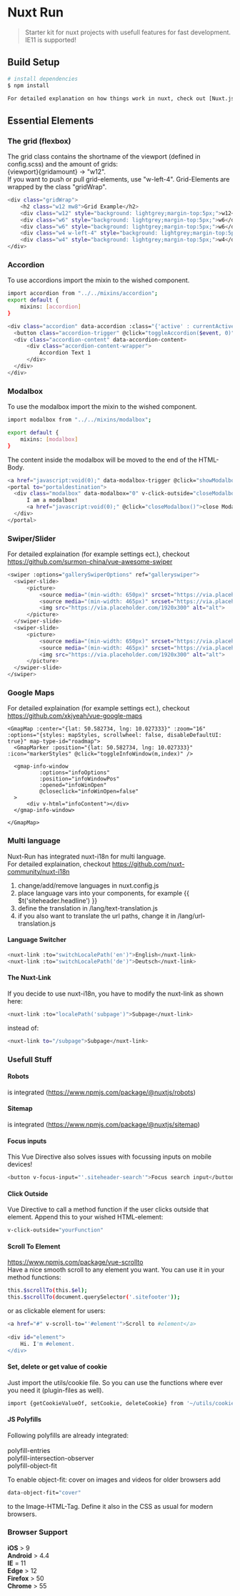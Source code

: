 # Nuxt Run

> Starter kit for nuxt projects with usefull features for fast development. IE11 is supported!

## Build Setup

``` bash
# install dependencies
$ npm install

For detailed explanation on how things work in nuxt, check out [Nuxt.js docs](https://nuxtjs.org).
```

## Essential Elements
### The grid (flexbox)

The grid class contains the shortname of the viewport (defined in config.scss) and the amount of grids:<br>
{viewport}{gridamount} -> "w12".<br>
If you want to push or pull grid-elements, use "w-left-4".
Grid-Elements are wrapped by the class "gridWrap".
``` bash
<div class="gridWrap">
    <h2 class="w12 mw8">Grid Example</h2>
    <div class="w12" style="background: lightgrey;margin-top:5px;">w12</div>
    <div class="w6" style="background: lightgrey;margin-top:5px;">w6</div>
    <div class="w6" style="background: lightgrey;margin-top:5px;">w6</div>
    <div class="w4 w-left-4" style="background: lightgrey;margin-top:5px;">w4</div>
    <div class="w4" style="background: lightgrey;margin-top:5px;">w4</div>
</div>
```

### Accordion
To use accordions import the mixin to the wished component.

```bash
import accordion from "../../mixins/accordion";
export default {
    mixins: [accordion]
}
```
``` bash
<div class="accordion" data-accordion :class="{'active' : currentActiveAccordionId === 0}">
  <button class="accordion-trigger" @click="toggleAccordion($event, 0)">Accordion 1</button>
  <div class="accordion-content" data-accordion-content>
      <div class="accordion-content-wrapper">
          Accordion Text 1
      </div>
  </div>
</div>
```
### Modalbox
To use the modalbox import the mixin to the wished component.
``` bash
import modalbox from "../../mixins/modalbox";

export default {
    mixins: [modalbox]
}
```
The content inside the modalbox will be moved to the end of the HTML-Body.<br>
``` bash
<a href="javascript:void(0);" data-modalbox-trigger @click="showModalbox(0)">Modalbox Trigger</a>
<portal to="portaldestination">
  <div class="modalbox" data-modalbox="0" v-click-outside="closeModalbox">
      I am a modalbox!
      <a href="javascript:void(0);" @click="closeModalbox()">close Modalbox</a>
  </div>
</portal>
```
### Swiper/Slider
For detailed explaination (for example settings ect.), checkout https://github.com/surmon-china/vue-awesome-swiper
``` bash
<swiper :options="gallerySwiperOptions" ref="galleryswiper">
  <swiper-slide>
      <picture>
          <source media="(min-width: 650px)" srcset="https://via.placeholder.com/1920x300">
          <source media="(min-width: 465px)" srcset="https://via.placeholder.com/1920x300">
          <img src="https://via.placeholder.com/1920x300" alt="alt">
      </picture>
  </swiper-slide>
  <swiper-slide>
      <picture>
          <source media="(min-width: 650px)" srcset="https://via.placeholder.com/1920x300">
          <source media="(min-width: 465px)" srcset="https://via.placeholder.com/1920x300">
          <img src="https://via.placeholder.com/1920x300" alt="alt">
      </picture>
  </swiper-slide>
</swiper>
```
### Google Maps
For detailed explaination (for example settings ect.), checkout https://github.com/xkjyeah/vue-google-maps
```
<GmapMap :center="{lat: 50.582734, lng: 10.027333}" :zoom="16" :options="{styles: mapStyles, scrollwheel: false, disableDefaultUI: true}" map-type-id="roadmap">
  <GmapMarker :position="{lat: 50.582734, lng: 10.027333}" :icon="markerStyles" @click="toggleInfoWindow(m,index)" />

  <gmap-info-window
          :options="infoOptions"
          :position="infoWindowPos"
          :opened="infoWinOpen"
          @closeclick="infoWinOpen=false"
  >
      <div v-html="infoContent"></div>
  </gmap-info-window>

</GmapMap>
```
### Multi language
Nuxt-Run has integrated nuxt-i18n for multi language. <br>
For detailed explaination, checkout https://github.com/nuxt-community/nuxt-i18n

1. change/add/remove languages in nuxt.config.js
2. place language vars into your components, for example {{ $t('siteheader.headline') }}
3. define the translation in /lang/text-translation.js
4. if you also want to translate the url paths, change it in /lang/url-translation.js

#### Language Switcher
``` bash
<nuxt-link :to="switchLocalePath('en')">English</nuxt-link>
<nuxt-link :to="switchLocalePath('de')">Deutsch</nuxt-link>
```

#### The Nuxt-Link
If you decide to use nuxt-i18n, you have to modify the nuxt-link as shown here:
``` bash
<nuxt-link :to="localePath('subpage')">Subpage</nuxt-link>
```
instead of:
``` bash
<nuxt-link to="/subpage">Subpage</nuxt-link>
```

### Usefull Stuff
#### Robots
is integrated (https://www.npmjs.com/package/@nuxtjs/robots)
#### Sitemap
is integrated (https://www.npmjs.com/package/@nuxtjs/sitemap)
#### Focus inputs
This Vue Directive also solves issues with focussing inputs on mobile devices!
``` bash
<button v-focus-input="'.siteheader-search'">Focus search input</button>
```
#### Click Outside
Vue Directive to call a method function if the user clicks outside that element.
Append this to your wished HTML-element:
``` bash
v-click-outside="yourFunction"
```
#### Scroll To Element
https://www.npmjs.com/package/vue-scrollto <br>
Have a nice smooth scroll to any element you want.
You can use it in your method functions:
``` bash
this.$scrollTo(this.$el);
this.$scrollTo(document.querySelector('.sitefooter'));
```
or as clickable element for users:
``` bash
<a href="#" v-scroll-to="'#element'">Scroll to #element</a>
 
<div id="element">
    Hi. I'm #element.
</div>
```

#### Set, delete or get value of cookie
Just import the utils/cookie file. So you can use the functions where ever you need it (plugin-files as well).
``` bash
import {getCookieValueOf, setCookie, deleteCookie} from '~/utils/cookies';
```

#### JS Polyfills

Following polyfills are already integrated:<br><br>
      polyfill-entries <br>
      polyfill-intersection-observer<br>
      polyfill-object-fit
      
To enable object-fit: cover on images and videos for older browsers add
``` bash
data-object-fit="cover"
```
to the Image-HTML-Tag. Define it also in the CSS as usual for modern browsers.
      
### Browser Support
**iOS** > 9  
**Android** > 4.4  
**IE** = 11  
**Edge** > 12  
**Firefox** > 50  
**Chrome** > 55
